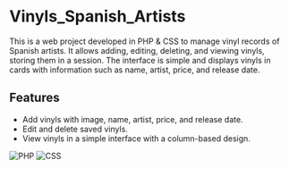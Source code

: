 # Vinyls_Spanish_Artists
This is a web project developed in PHP & CSS to manage vinyl records of Spanish artists. It allows adding, editing, deleting, and viewing vinyls, storing them in a session. The interface is simple and displays vinyls in cards with information such as name, artist, price, and release date.

## Features
- Add vinyls with image, name, artist, price, and release date.
- Edit and delete saved vinyls.
- View vinyls in a simple interface with a column-based design.

![PHP](https://img.shields.io/badge/PHP-777BB4?style=for-the-badge&logo=php&logoColor=white) ![CSS](https://img.shields.io/badge/CSS-1572B6?style=for-the-badge&logo=css3&logoColor=white)
